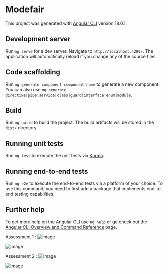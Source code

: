 # Modefair

This project was generated with [Angular CLI](https://github.com/angular/angular-cli) version 18.0.1.

## Development server

Run `ng serve` for a dev server. Navigate to `http://localhost:4200/`. The application will automatically reload if you change any of the source files.

## Code scaffolding

Run `ng generate component component-name` to generate a new component. You can also use `ng generate directive|pipe|service|class|guard|interface|enum|module`.

## Build

Run `ng build` to build the project. The build artifacts will be stored in the `dist/` directory.

## Running unit tests

Run `ng test` to execute the unit tests via [Karma](https://karma-runner.github.io).

## Running end-to-end tests

Run `ng e2e` to execute the end-to-end tests via a platform of your choice. To use this command, you need to first add a package that implements end-to-end testing capabilities.

## Further help

To get more help on the Angular CLI use `ng help` or go check out the [Angular CLI Overview and Command Reference](https://angular.dev/tools/cli) page.

Assessment 1 :
![image](https://github.com/tyl-6/modefair/assets/171667862/28ad5fbe-249a-4d81-a00a-23b1b735266f)

![image](https://github.com/tyl-6/modefair/assets/171667862/42077ea5-4729-46d1-8288-aef71e824621)

Assessment 2 :
![image](https://github.com/tyl-6/modefair/assets/171667862/c6e669a8-9449-47b2-b992-854b4e07a7b9)

![image](https://github.com/tyl-6/modefair/assets/171667862/58c6a1c0-bd32-4d49-93f9-1381444e0fed)

